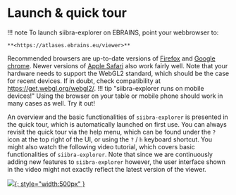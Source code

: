 # Launch & quick tour

!!! note
	To launch siibra-explorer on EBRAINS, point your webbrowser to:
	
	**<https://atlases.ebrains.eu/viewer>**

Recommended browsers are up-to-date versions of [Firefox](https://www.mozilla.org/firefox) and [Google chrome](https://www.google.com/chrome). Newer versions of [Apple Safari](https://www.apple.com/safari/) also work fairly well. Note that your hardware needs to support the WebGL2 standard, which should be the case for recent devices. If in doubt, check compatibility at <https://get.webgl.org/webgl2/>. 
!!! tip "siibra-explorer runs on mobile devices!"
	Using the browser on your table or mobile phone should work in many cases as well. Try it out!

An overview and the basic functionalities of `siibra-explorer` is presented in the quick tour, which is automatically launched on first use. You can always revisit the quick tour via the help menu, which can be found under the `?` icon at the top right of the UI, or using the `?` / `h` keyboard shortcut. 
You might also watch the following video tutorial, which covers basic functionalities of `siibra-explorer`. Note that since we are continuously adding new features to `siibra-explorer` however, the user interface shown in the video might not exactly reflect the latest version of the viewer.


[![](https://img.youtube.com/vi/xAU70QLLUO4/0.jpg){: style="width:500px" }](https://www.youtube.com/watch?v=xAU70QLLUO4)


